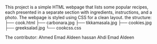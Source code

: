This project is a simple HTML webpage that lists some popular recipes, each presented in a separate section with ingredients, instructions, and a photo. The webpage is styled using CSS for a clean  layout.
the structure:
├── cook.html
├── carbonara.jpg
├── tikkamasala.jpg
├── cookies.jpg
├── greeksalad.jpg
└── cookcss.css

The contributor:
Ahmed Emad Aldeen hassan 
Ahdi Emad Aldeen 
